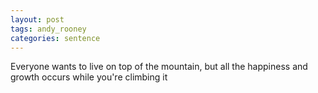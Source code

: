 ```yaml
---
layout: post
tags: andy_rooney
categories: sentence
---
```


Everyone wants to live on top of the mountain, but all the happiness and growth occurs while you're climbing it